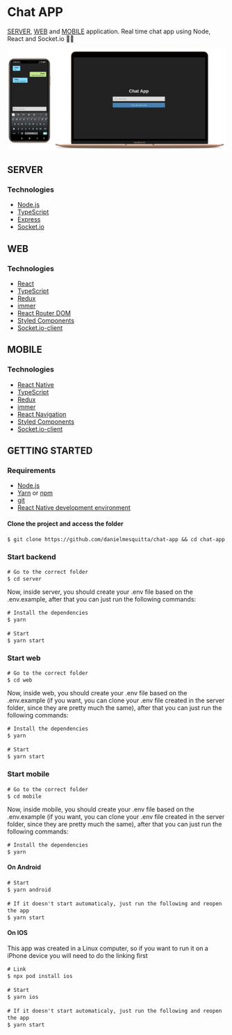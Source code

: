 # Chat APP

[SERVER](#server), [WEB](#web) and [MOBILE](#mobile) application. Real time chat app using Node, React and Socket.io 💬📱

<img src="docs/mockup.png">

## SERVER

### Technologies

- [Node.js](https://nodejs.org/)
- [TypeScript](https://www.typescriptlang.org/)
- [Express](https://expressjs.com/)
- [Socket.io](https://socket.io/)

## WEB

### Technologies

- [React](https://reactjs.org/)
- [TypeScript](https://www.typescriptlang.org/)
- [Redux](https://redux.js.org/)
- [immer](https://immerjs.github.io/immer/docs/introduction)
- [React Router DOM](https://github.com/ReactTraining/react-router/tree/master/packages/react-router-dom)
- [Styled Components](https://styled-components.com/)
- [Socket.io-client](https://socket.io/docs/client-api/)

## MOBILE

### Technologies

- [React Native](https://reactnative.dev/)
- [TypeScript](https://www.typescriptlang.org/)
- [Redux](https://redux.js.org/)
- [immer](https://immerjs.github.io/immer/docs/introduction)
- [React Navigation](https://reactnavigation.org/)
- [Styled Components](https://styled-components.com/)
- [Socket.io-client](https://socket.io/docs/client-api/)

## GETTING STARTED
### Requirements

- [Node.js](https://nodejs.org/)
- [Yarn](https://yarnpkg.com/) or [npm](https://www.npmjs.com/)
- [git](https://git-scm.com/)
- [React Native development environment](https://reactnative.dev/docs/environment-setup)

#### Clone the project and access the folder

```shell
$ git clone https://github.com/danielmesquitta/chat-app && cd chat-app
```

### Start backend

```shell
# Go to the correct folder
$ cd server
```

Now, inside server, you should create your .env file based on the .env.example, after that you can just run the following commands:

```shell
# Install the dependencies
$ yarn

# Start
$ yarn start
```

### Start web

```shell
# Go to the correct folder
$ cd web
```

Now, inside web, you should create your .env file based on the .env.example (if you want, you can clone your .env file created in the server folder, since they are pretty much the same), after that you can just run the following commands:

```shell
# Install the dependencies
$ yarn

# Start
$ yarn start
```

### Start mobile

```shell
# Go to the correct folder
$ cd mobile
```
Now, inside mobile, you should create your .env file based on the .env.example (if you want, you can clone your .env file created in the server folder, since they are pretty much the same), after that you can just run the following commands:

```shell
# Install the dependencies
$ yarn
```

#### On Android

```shell
# Start
$ yarn android

# If it doesn't start automaticaly, just run the following and reopen the app
$ yarn start
```

#### On IOS

This app was created in a Linux computer, so if you want to run it on a iPhone device you will need to do the linking first

```shell
# Link
$ npx pod install ios

# Start
$ yarn ios

# If it doesn't start automaticaly, just run the following and reopen the app
$ yarn start
```
